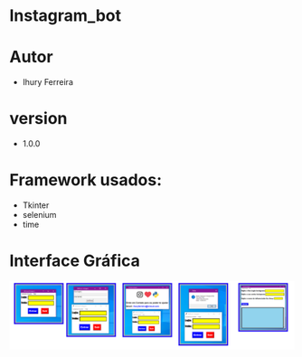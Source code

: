 # Instagram_bot

# Autor
- Ihury Ferreira

# version
- 1.0.0

# Framework usados:
- Tkinter
- selenium
- time

# Interface Gráfica
<div style="display: flex; flex-wrap: nowrap;">
        <div style="width:100%;">
            <img src="https://github.com/ihuryferreira/instagram_bot/blob/main/imagem/desktop.png" width="822">
        </div>
</div>
